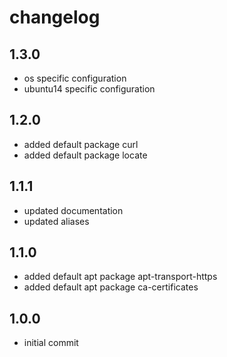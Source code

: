 # changelog

## 1.3.0

- os specific configuration
- ubuntu14 specific configuration

## 1.2.0

- added default package curl
- added default package locate

## 1.1.1

- updated documentation
- updated aliases

## 1.1.0

- added default apt package apt-transport-https
- added default apt package ca-certificates

## 1.0.0

- initial commit